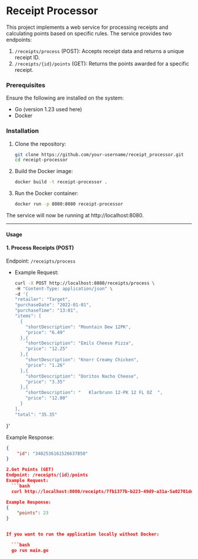 # Receipt Processor


This project implements a web service for processing receipts and calculating points based on specific rules. The service provides two endpoints:

1. `/receipts/process` (POST): Accepts receipt data and returns a unique receipt ID.
2. `/receipts/{id}/points` (GET): Returns the points awarded for a specific receipt.

### Prerequisites
Ensure the following are installed on the system:
- Go (version 1.23 used here)
- Docker

### Installation

1. Clone the repository:
   ```bash
   git clone https://github.com/your-username/receipt_processor.git
   cd receipt-processor

2. Build the Docker image:

    ```bash
    docker build -t receipt-processor .

3. Run the Docker container:
    ```bash
    docker run -p 8080:8080 receipt-processor


The service will now be running at http://localhost:8080.



---

#### **Usage**


#### 1. Process Receipts (POST)
Endpoint: `/receipts/process`

- Example Request:
  ```bash
  curl -X POST http://localhost:8080/receipts/process \
  -H "Content-Type: application/json" \
  -d '{
  "retailer": "Target",
  "purchaseDate": "2022-01-01",
  "purchaseTime": "13:01",
  "items": [
    {
      "shortDescription": "Mountain Dew 12PK",
      "price": "6.49"
    },{
      "shortDescription": "Emils Cheese Pizza",
      "price": "12.25"
    },{
      "shortDescription": "Knorr Creamy Chicken",
      "price": "1.26"
    },{
      "shortDescription": "Doritos Nacho Cheese",
      "price": "3.35"
    },{
      "shortDescription": "   Klarbrunn 12-PK 12 FL OZ  ",
      "price": "12.00"
    }
  ],
  "total": "35.35"
}'




Example Response:
```json
{
    "id": "3482536161526637850"
}

2.Get Points (GET)
Endpoint: /receipts/{id}/points
Example Request:
  ```bash
  curl http://localhost:8080/receipts/7fb1377b-b223-49d9-a31a-5a02701dd310/points

Example Response:
{
    "points": 23
}


If you want to run the application locally without Docker:

  ```bash
  go run main.go




